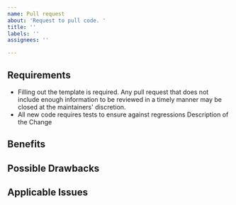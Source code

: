 ```yaml
---
name: Pull request
about: 'Request to pull code. '
title: ''
labels: ''
assignees: ''

---
```


## Requirements

- Filling out the template is required. Any pull request that does not include enough information to be reviewed in a timely manner may be closed at the maintainers' discretion.
- All new code requires tests to ensure against regressions
Description of the Change

## Benefits

## Possible Drawbacks

## Applicable Issues
